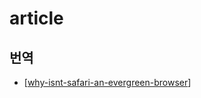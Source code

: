 # article

## 번역
- [[why-isnt-safari-an-evergreen-browser]]

[//begin]: # "Autogenerated link references for markdown compatibility"
[why-isnt-safari-an-evergreen-browser]: why-isnt-safari-an-evergreen-browser "(번역) why isn't safari an evergreen browser?"
[//end]: # "Autogenerated link references"
